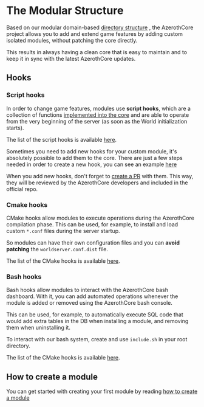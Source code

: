 # The Modular Structure

Based on our modular domain-based [directory structure](directory-structure) , the AzerothCore project allows you to add and extend game features by adding custom isolated modules, without patching the core directly.

This results in always having a clean core that is easy to maintain and to keep it in sync with the latest AzerothCore updates.

## Hooks

### Script hooks

In order to change game features, modules use **script hooks**, which are a collection of functions [implemented into the core](https://github.com/azerothcore/azerothcore-wotlk/blob/master/src/server/game/Scripting/ScriptMgr.h) and are able to operate from the very beginning of the server (as soon as the World initialization starts).

The list of the script hooks is available [here](Hooks-Script.md).

Sometimes you need to add new hooks for your custom module, it's absolutely possible to add them to the core. There are just a few steps needed in order to create a new hook, you can see an example [here](https://github.com/azerothcore/azerothcore-wotlk/commit/15b1a99b55bf01cd6975cc4da3994778d36edb35) 

When you add new hooks, don't forget to [create a PR](http://www.azerothcore.org/wiki/How-to-create-a-PR) with them. This way, they will be reviewed by the AzerothCore developers and included in the official repo.

### Cmake hooks

CMake hooks allow modules to execute operations during the AzerothCore compilation phase. This can be used, for example, to install and load custom `*.conf` files during the server startup.

So modules can have their own configuration files and you can **avoid patching** the `worldserver.conf.dist` file.

The list of the CMake hooks is available [here](Hooks-Cmake.md).

### Bash hooks

Bash hooks allow modules to interact with the AzerothCore bash dashboard. With it, you can add automated operations whenever the module is added or removed using the AzerothCore bash console.

This can be used, for example, to automatically execute SQL code that would add extra tables in the DB when installing a module, and removing them when uninstalling it.

To interact with our bash system, create and use `include.sh` in your root directory.

The list of the CMake hooks is available [here](Hooks-Bash.md).

## How to create a module

You can get started with creating your first module by reading [how to create a module](Create-a-Module)

